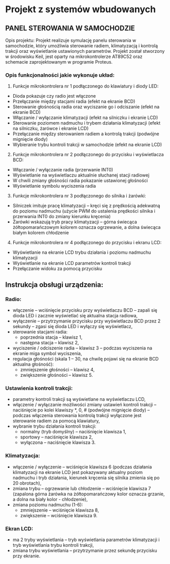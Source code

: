 # Projekt z systemów wbudowanych
## PANEL STEROWANIA W SAMOCHODZIE

Opis projektu:
Projekt realizuje symulację panelu sterowania w samochodzie, który umożliwia sterowanie radiem, klimatyzacją i kontrolą trakcji oraz wyświetlanie ustawionych parametrów.
Projekt został stworzony w środowisku Keil, jest oparty na mikrokontrolerze AT89C52 oraz schemacie zaprojektowanym w programie Proteus.

### Opis funkcjonalności jakie wykonuje układ:
1. Funkcje mikrokontrolera nr 1 podłączonego do klawiatury i diody LED:
- Dioda pokazuje czy radio jest włączone
- Przełączanie między stacjami radia (efekt na ekranie BCD)
- Sterowanie głośnością radia oraz wyciszanie go i odciszanie (efekt na ekranie BCD)
- Włączanie / wyłączanie klimatyzacji (efekt na silniczku i ekranie LCD)
- Sterowanie poziomem nadmuchu i trybem działania klimatyzacji (efekt na silniczku, żarówce i ekranie LCD)
- Przełączanie między sterowaniem radiem a kontrolą trakcji (podwójne mignięcie diody)
- Wybieranie trybu kontroli trakcji w samochodzie (efekt na ekranie LCD)
2. Funkcje mikrokontrolera nr 2 podłączonego do przycisku i wyświetlacza BCD:
- Włączanie / wyłączanie radia (przerwanie INT0)
- Wyświetlanie na wyświetlaczu aktualnie słuchanej stacji radiowej
- W chwili zmiany głośności radia pokazanie ustawionej głośności
- Wyświetlanie symbolu wyciszenia radia
3. Funkcje mikrokontrolera nr 3 podłączonego do silnika i żarówki:
- Silniczek imituje pracę klimatyzacji – kręci się z prędkością adekwatną do poziomu nadmuchu (użycie PWM do ustalenia prędkości silnika i przerwania INT0 do zmiany kierunku kręcenia)
- Żarówki wskazują tryb pracy klimatyzacji – górna świecąca żółtopomarańczowym kolorem oznacza ogrzewanie, a dolna świecąca białym kolorem chłodzenie
4. Funkcje mikrokontrolera nr 4 podłączonego do przycisku i ekranu LCD:
- Wyświetlanie na ekranie LCD trybu działania i poziomu nadmuchu klimatyzacji
- Wyświetlanie na ekranie LCD parametrów kontroli trakcji
- Przełączanie widoku za pomocą przycisku  
  
  


## Instrukcja obsługi urządzenia:
### Radio:
- włączenie – wciśnięcie przycisku przy wyświetlaczu BCD – zapali się dioda LED i zacznie wyświetlać się aktualna stacja radiowa,
- wyłączenie – przytrzymanie przycisku przy wyświetlaczu BCD przez 2 sekundy – zgasi się dioda LED i wyłączy się wyświetlacz,
- sterowanie stacjami radia:
	- poprzednia stacja – klawisz 1,
	- następna stacja – klawisz 2,
- wyciszenie / odciszenie radia – klawisz 3 – podczas wyciszenia na ekranie miga symbol wyciszenia,
- regulacja głośności (skala 1 – 30, na chwilę pojawi się na ekranie BCD aktualna głośność):
	- zmniejszenie głośności – klawisz 4,
	- zwiększenie głośności – klawisz 5.
### Ustawienia kontroli trakcji:
- parametry kontroli trakcji są wyświetlane na wyświetlaczu LCD,
- włączenie / wyłączanie możliwości zmiany ustawień kontroli trakcji – naciśnięcie po kolei klawiszy *, 0, # (podwójne mignięcie diody) – podczas włączenia sterowania kontrolą trakcji wyłączone jest sterowanie radiem za pomocą klawiatury,
- wybranie trybu działania kontroli trakcji:
	- normalny (tryb domyślny) – naciśnięcie klawisza 1,
	- sportowy – naciśnięcie klawisza 2,
	- wyłączona – naciśnięcie klawisza 3.
### Klimatyzacja:
- włączenie / wyłączenie – wciśnięcie klawisza 6 (podczas działania klimatyzacji na ekranie LCD jest pokazywany aktualny poziom nadmuchu i tryb działania, kierunek kręcenia się silnika zmienia się po 20 obrotach),
- zmiana trybu – ogrzewanie lub chłodzenie – wciśnięcie klawisza 7 (zapalona górna żarówka na żółtopomarańczowy kolor oznacza grzanie, a dolna na biały kolor - chłodzenie),
- zmiana poziomu nadmuchu (1-6):
	- zmniejszenie – wciśnięcie klawisza 8,
	- zwiększenie – wciśnięcie klawisza 9. 
### Ekran LCD:
- ma 2 tryby wyświetlania – tryb wyświetlania parametrów klimatyzacji i tryb wyświetlania trybu kontroli trakcji,
- zmiana trybu wyświetlania – przytrzymanie przez sekundę przycisku przy ekranie.

